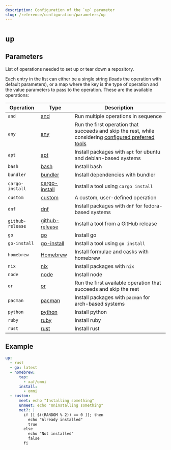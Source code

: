 ```yaml
---
description: Configuration of the `up` parameter
slug: /reference/configuration/parameters/up
---
```


# `up`

## Parameters

List of operations needed to set up or tear down a repository.

Each entry in the list can either be a single string (loads the operation with default parameters), or a map where the key is the type of operation and the value parameters to pass to the operation. These are the available operations:

| Operation | Type | Description                                                    |
|-----------|------|---------------------------------------------------------|
| `and` | [and](up/and) | Run multiple operations in sequence |
| `any` | [any](up/any) | Run the first operation that succeeds and skip the rest, while considering [configured preferred tools](up_command) |
| `apt` | [apt](up/apt) | Install packages with `apt` for ubuntu and debian-based systems |
| `bash` | [bash](up/bash) | Install bash |
| `bundler` | [bundler](up/bundler) | Install dependencies with bundler |
| `cargo-install` | [cargo-install](up/cargo-install) | Install a tool using `cargo install` |
| `custom` | [custom](up/custom) | A custom, user-defined operation |
| `dnf` | [dnf](up/dnf) | Install packages with `dnf` for fedora-based systems |
| `github-release` | [github-release](up/github-release) | Install a tool from a GitHub release |
| `go` | [go](up/go) | Install go |
| `go-install` | [go-install](up/go-install) | Install a tool using `go install` |
| `homebrew`  | [Homebrew](up/homebrew) | Install formulae and casks with homebrew |
| `nix` | [nix](up/nix) | Install packages with `nix` |
| `node` | [node](up/node) | Install node |
| `or` | [or](up/or) | Run the first available operation that succeeds and skip the rest |
| `pacman` | [pacman](up/pacman) | Install packages with `pacman` for arch-based systems |
| `python` | [python](up/python) | Install python |
| `ruby` | [ruby](up/ruby) | Install ruby |
| `rust` | [rust](up/rust) | Install rust |

## Example

```yaml
up:
  - rust
  - go: latest
  - homebrew:
      tap:
        - xaf/omni
      install:
        - omni
  - custom:
      meet: echo "Installing something"
      unmeet: echo "Uninstalling something"
      met?: |
        if [[ $((RANDOM % 2)) == 0 ]]; then
          echo "Already installed"
          true
        else
          echo "Not installed"
          false
        fi
```
